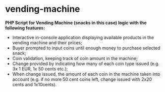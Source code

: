 # vending-machine
**PHP Script for Vending Machine (snacks in this case) logic with the following features:**

 - Interactive in-console application displaying available products in the vending machine and their prices;
 - Buyer prompted to input coins until enough money to purchase selected snack;
 - Coin validation, keeping track of coin amount in the machine;
 - Change provided by indicating how many of each coin type issued (e.g. 3x 1 EUR, 1x 50 cents etc.);
 - When change issued, the amount of each coin in the machine taken into account (e.g. if no more 50 cent coins left, change issued with 2x20 cents and 1x10cents).
 
